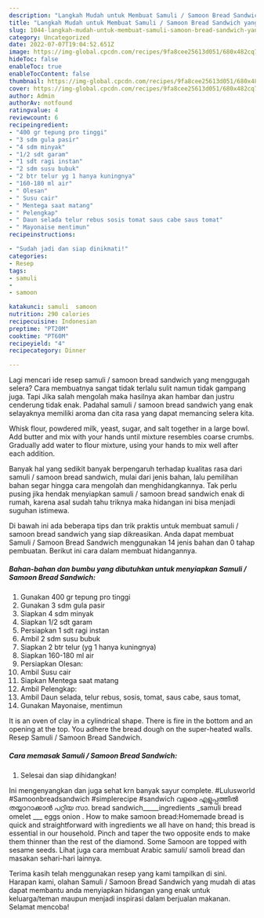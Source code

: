 ```yaml
---
description: "Langkah Mudah untuk Membuat Samuli / Samoon Bread Sandwich yang Lezat"
title: "Langkah Mudah untuk Membuat Samuli / Samoon Bread Sandwich yang Lezat"
slug: 1044-langkah-mudah-untuk-membuat-samuli-samoon-bread-sandwich-yang-lezat
category: Uncategorized
date: 2022-07-07T19:04:52.651Z
image: https://img-global.cpcdn.com/recipes/9fa8cee25613d051/680x482cq70/samuli-samoon-bread-sandwich-foto-resep-utama.jpg
hideToc: false
enableToc: true
enableTocContent: false
thumbnail: https://img-global.cpcdn.com/recipes/9fa8cee25613d051/680x482cq70/samuli-samoon-bread-sandwich-foto-resep-utama.jpg
cover: https://img-global.cpcdn.com/recipes/9fa8cee25613d051/680x482cq70/samuli-samoon-bread-sandwich-foto-resep-utama.jpg
author: Admin
authorAv: notfound
ratingvalue: 4
reviewcount: 6
recipeingredient:
- "400 gr tepung pro tinggi"
- "3 sdm gula pasir"
- "4 sdm minyak"
- "1/2 sdt garam"
- "1 sdt ragi instan"
- "2 sdm susu bubuk"
- "2 btr telur yg 1 hanya kuningnya"
- "160-180 ml air"
- " Olesan"
- " Susu cair"
- " Mentega saat matang"
- " Pelengkap"
- " Daun selada telur rebus sosis tomat saus cabe saus tomat"
- " Mayonaise mentimun"
recipeinstructions:

- "Sudah jadi dan siap dinikmati!"
categories:
- Resep
tags:
- samuli
- 
- samoon

katakunci: samuli  samoon 
nutrition: 290 calories
recipecuisine: Indonesian
preptime: "PT20M"
cooktime: "PT60M"
recipeyield: "4"
recipecategory: Dinner

---
```



Lagi mencari ide resep samuli / samoon bread sandwich yang menggugah selera? Cara membuatnya sangat tidak terlalu sulit namun tidak gampang juga. Tapi Jika salah mengolah maka hasilnya akan hambar dan justru cenderung tidak enak. Padahal samuli / samoon bread sandwich yang enak selayaknya memiliki aroma dan cita rasa yang dapat memancing selera kita.


Whisk flour, powdered milk, yeast, sugar, and salt together in a large bowl. Add butter and mix with your hands until mixture resembles coarse crumbs. Gradually add water to flour mixture, using your hands to mix well after each addition.

Banyak hal yang sedikit banyak berpengaruh terhadap kualitas rasa dari samuli / samoon bread sandwich, mulai dari jenis bahan, lalu pemilihan bahan segar hingga cara mengolah dan menghidangkannya. Tak perlu pusing jika hendak menyiapkan samuli / samoon bread sandwich enak di rumah, karena asal sudah tahu triknya maka hidangan ini bisa menjadi suguhan istimewa.


Di bawah ini ada beberapa tips dan trik praktis untuk membuat samuli / samoon bread sandwich yang siap dikreasikan. Anda dapat membuat Samuli / Samoon Bread Sandwich menggunakan 14 jenis bahan dan 0 tahap pembuatan. Berikut ini cara dalam membuat hidangannya.

<!--inarticleads1-->

##### Bahan-bahan dan bumbu yang dibutuhkan untuk menyiapkan Samuli / Samoon Bread Sandwich:

1. Gunakan 400 gr tepung pro tinggi
1. Gunakan 3 sdm gula pasir
1. Siapkan 4 sdm minyak
1. Siapkan 1/2 sdt garam
1. Persiapkan 1 sdt ragi instan
1. Ambil 2 sdm susu bubuk
1. Siapkan 2 btr telur (yg 1 hanya kuningnya)
1. Siapkan 160-180 ml air
1. Persiapkan  Olesan:
1. Ambil  Susu cair
1. Siapkan  Mentega saat matang
1. Ambil  Pelengkap:
1. Ambil  Daun selada, telur rebus, sosis, tomat, saus cabe, saus tomat,
1. Gunakan  Mayonaise, mentimun


It is an oven of clay in a cylindrical shape. There is fire in the bottom and an opening at the top. You adhere the bread dough on the super-heated walls. Resep Samuli / Samoon Bread Sandwich. 

<!--inarticleads2-->

##### Cara memasak Samuli / Samoon Bread Sandwich:


1. Selesai dan siap dihidangkan!

Ini mengenyangkan dan juga sehat krn banyak sayur complete. #Lulusworld #Samoonbreadsandwich #simplerecipe #sandwich വളരെ എളുപ്പത്തിൽ തയ്യാറാക്കാൻ പറ്റിയ സാ. bread sandwich_____ingredients _samuli bread omelet ___ eggs onion . How to make samoon bread:Homemade bread is quick and straightforward with ingredients we all have on hand; this bread is essential in our household. Pinch and taper the two opposite ends to make them thinner than the rest of the diamond. Some Samoon are topped with sesame seeds. Lihat juga cara membuat Arabic samuli/ samoli bread dan masakan sehari-hari lainnya. 

Terima kasih telah menggunakan resep yang kami tampilkan di sini. Harapan kami, olahan Samuli / Samoon Bread Sandwich yang mudah di atas dapat membantu anda menyiapkan hidangan yang enak untuk keluarga/teman maupun menjadi inspirasi dalam berjualan makanan. Selamat mencoba!
